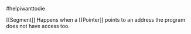 #helpiwanttodie 

[[Segment]]
Happens when a [[Pointer]] points to an address the program does not have access too.